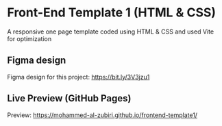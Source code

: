# Front-End Template 1 (HTML & CSS)

A responsive one page template coded using HTML & CSS and used Vite for optimization


## Figma design

Figma design for this project: https://bit.ly/3V3jzu1

## Live Preview (GitHub Pages)

Preview: https://mohammed-al-zubiri.github.io/frontend-template1/

